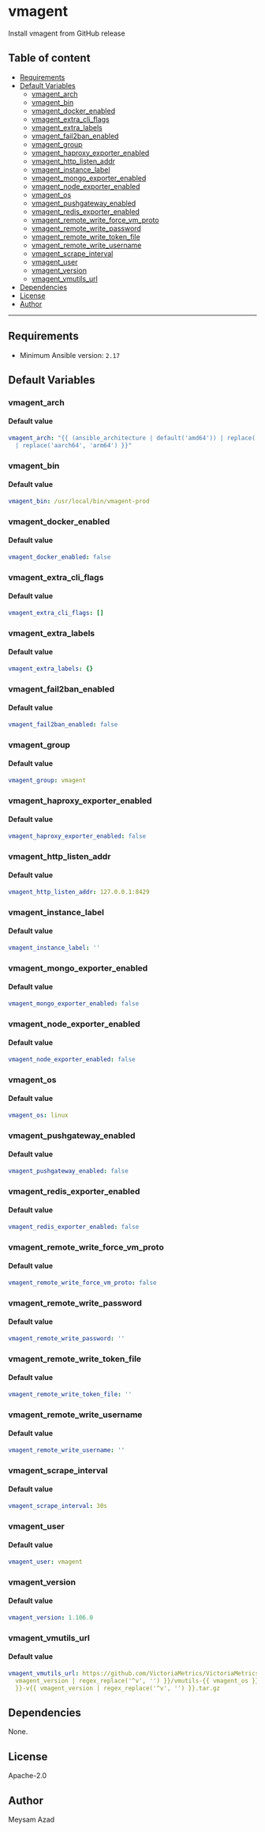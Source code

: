 # vmagent

Install vmagent from GitHub release

## Table of content

- [Requirements](#requirements)
- [Default Variables](#default-variables)
  - [vmagent_arch](#vmagent_arch)
  - [vmagent_bin](#vmagent_bin)
  - [vmagent_docker_enabled](#vmagent_docker_enabled)
  - [vmagent_extra_cli_flags](#vmagent_extra_cli_flags)
  - [vmagent_extra_labels](#vmagent_extra_labels)
  - [vmagent_fail2ban_enabled](#vmagent_fail2ban_enabled)
  - [vmagent_group](#vmagent_group)
  - [vmagent_haproxy_exporter_enabled](#vmagent_haproxy_exporter_enabled)
  - [vmagent_http_listen_addr](#vmagent_http_listen_addr)
  - [vmagent_instance_label](#vmagent_instance_label)
  - [vmagent_mongo_exporter_enabled](#vmagent_mongo_exporter_enabled)
  - [vmagent_node_exporter_enabled](#vmagent_node_exporter_enabled)
  - [vmagent_os](#vmagent_os)
  - [vmagent_pushgateway_enabled](#vmagent_pushgateway_enabled)
  - [vmagent_redis_exporter_enabled](#vmagent_redis_exporter_enabled)
  - [vmagent_remote_write_force_vm_proto](#vmagent_remote_write_force_vm_proto)
  - [vmagent_remote_write_password](#vmagent_remote_write_password)
  - [vmagent_remote_write_token_file](#vmagent_remote_write_token_file)
  - [vmagent_remote_write_username](#vmagent_remote_write_username)
  - [vmagent_scrape_interval](#vmagent_scrape_interval)
  - [vmagent_user](#vmagent_user)
  - [vmagent_version](#vmagent_version)
  - [vmagent_vmutils_url](#vmagent_vmutils_url)
- [Dependencies](#dependencies)
- [License](#license)
- [Author](#author)

---

## Requirements

- Minimum Ansible version: `2.17`

## Default Variables

### vmagent_arch

#### Default value

```YAML
vmagent_arch: "{{ (ansible_architecture | default('amd64')) | replace('x86_64', 'amd64')
  | replace('aarch64', 'arm64') }}"
```

### vmagent_bin

#### Default value

```YAML
vmagent_bin: /usr/local/bin/vmagent-prod
```

### vmagent_docker_enabled

#### Default value

```YAML
vmagent_docker_enabled: false
```

### vmagent_extra_cli_flags

#### Default value

```YAML
vmagent_extra_cli_flags: []
```

### vmagent_extra_labels

#### Default value

```YAML
vmagent_extra_labels: {}
```

### vmagent_fail2ban_enabled

#### Default value

```YAML
vmagent_fail2ban_enabled: false
```

### vmagent_group

#### Default value

```YAML
vmagent_group: vmagent
```

### vmagent_haproxy_exporter_enabled

#### Default value

```YAML
vmagent_haproxy_exporter_enabled: false
```

### vmagent_http_listen_addr

#### Default value

```YAML
vmagent_http_listen_addr: 127.0.0.1:8429
```

### vmagent_instance_label

#### Default value

```YAML
vmagent_instance_label: ''
```

### vmagent_mongo_exporter_enabled

#### Default value

```YAML
vmagent_mongo_exporter_enabled: false
```

### vmagent_node_exporter_enabled

#### Default value

```YAML
vmagent_node_exporter_enabled: false
```

### vmagent_os

#### Default value

```YAML
vmagent_os: linux
```

### vmagent_pushgateway_enabled

#### Default value

```YAML
vmagent_pushgateway_enabled: false
```

### vmagent_redis_exporter_enabled

#### Default value

```YAML
vmagent_redis_exporter_enabled: false
```

### vmagent_remote_write_force_vm_proto

#### Default value

```YAML
vmagent_remote_write_force_vm_proto: false
```

### vmagent_remote_write_password

#### Default value

```YAML
vmagent_remote_write_password: ''
```

### vmagent_remote_write_token_file

#### Default value

```YAML
vmagent_remote_write_token_file: ''
```

### vmagent_remote_write_username

#### Default value

```YAML
vmagent_remote_write_username: ''
```

### vmagent_scrape_interval

#### Default value

```YAML
vmagent_scrape_interval: 30s
```

### vmagent_user

#### Default value

```YAML
vmagent_user: vmagent
```

### vmagent_version

#### Default value

```YAML
vmagent_version: 1.106.0
```

### vmagent_vmutils_url

#### Default value

```YAML
vmagent_vmutils_url: https://github.com/VictoriaMetrics/VictoriaMetrics/releases/download/v{{
  vmagent_version | regex_replace('^v', '') }}/vmutils-{{ vmagent_os }}-{{ vmagent_arch
  }}-v{{ vmagent_version | regex_replace('^v', '') }}.tar.gz
```



## Dependencies

None.

## License

Apache-2.0

## Author

Meysam Azad
